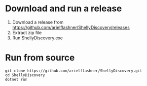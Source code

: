 # Download and run a release
1. Download a release from https://github.com/arielflashner/ShellyDiscovery/releases
2. Extract zip file
3. Run ShellyDiscovery.exe

# Run from source
````
git clone https://github.com/arielflashner/ShellyDiscovery.git
cd ShellyDiscovery
dotnet run
````
